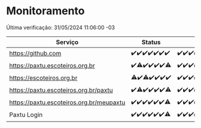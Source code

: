 # Monitoramento

Última verificação: 31/05/2024 11:06:00 -03

|Serviço|Status|Últimas 24h|
|---|---|---|
|https://github.com|<span title="2024-05-24: OK=24">✔️</span><span title="2024-05-25: OK=24">✔️</span><span title="2024-05-26: OK=24">✔️</span><span title="2024-05-27: OK=24">✔️</span><span title="2024-05-28: OK=24">✔️</span><span title="2024-05-29: OK=24">✔️</span><span title="2024-05-30: OK=14">✔️</span>|<span title="30/05/2024 11:07:00 -03 : 200">✔️</span><span title="30/05/2024 12:07:00 -03 : 200">✔️</span><span title="30/05/2024 13:07:00 -03 : 200">✔️</span><span title="30/05/2024 14:06:00 -03 : 200">✔️</span><span title="30/05/2024 15:10:00 -03 : 200">✔️</span><span title="30/05/2024 16:03:00 -03 : 200">✔️</span><span title="30/05/2024 17:08:00 -03 : 200">✔️</span><span title="30/05/2024 18:06:00 -03 : 200">✔️</span><span title="30/05/2024 19:07:00 -03 : 200">✔️</span><span title="30/05/2024 20:07:00 -03 : 200">✔️</span><span title="30/05/2024 21:31:00 -03 : 200">✔️</span><span title="30/05/2024 22:51:00 -03 : 200">✔️</span><span title="30/05/2024 23:23:00 -03 : 200">✔️</span><span title="31/05/2024 00:08:00 -03 : 200">✔️</span><span title="31/05/2024 01:09:00 -03 : 200">✔️</span><span title="31/05/2024 02:07:00 -03 : 200">✔️</span><span title="31/05/2024 03:10:00 -03 : 200">✔️</span><span title="31/05/2024 04:06:00 -03 : 200">✔️</span><span title="31/05/2024 05:09:00 -03 : 200">✔️</span><span title="31/05/2024 06:08:00 -03 : 200">✔️</span><span title="31/05/2024 07:07:00 -03 : 200">✔️</span><span title="31/05/2024 08:06:00 -03 : 200">✔️</span><span title="31/05/2024 09:12:00 -03 : 200">✔️</span><span title="31/05/2024 10:08:00 -03 : 200">✔️</span><span title="31/05/2024 11:06:00 -03 : 200">✔️</span>|
|https://paxtu.escoteiros.org.br|<span title="2024-05-24: OK=24">✔️</span><span title="2024-05-25: OK=23, Falhas=1">⚠️</span><span title="2024-05-26: OK=24">✔️</span><span title="2024-05-27: OK=24">✔️</span><span title="2024-05-28: OK=24">✔️</span><span title="2024-05-29: OK=24">✔️</span><span title="2024-05-30: OK=12, Falhas=2">⚠️</span>|<span title="30/05/2024 11:07:00 -03 : 200">✔️</span><span title="30/05/2024 12:07:00 -03 : 200">✔️</span><span title="30/05/2024 13:07:00 -03 : 200">✔️</span><span title="30/05/2024 14:06:00 -03 : 200">✔️</span><span title="30/05/2024 15:10:00 -03 : 200">✔️</span><span title="30/05/2024 16:03:00 -03 : 200">✔️</span><span title="30/05/2024 17:08:00 -03 : 200">✔️</span><span title="30/05/2024 18:06:00 -03 : 200">✔️</span><span title="30/05/2024 19:07:00 -03 : 200">✔️</span><span title="30/05/2024 20:07:00 -03 : 200">✔️</span><span title="30/05/2024 21:31:00 -03 : 200">✔️</span><span title="30/05/2024 22:51:00 -03 : 200">✔️</span><span title="30/05/2024 23:23:00 -03 : 200">✔️</span><span title="31/05/2024 00:08:00 -03 : 200">✔️</span><span title="31/05/2024 01:09:00 -03 : 200">✔️</span><span title="31/05/2024 02:07:00 -03 : 200">✔️</span><span title="31/05/2024 03:10:00 -03 : 200">✔️</span><span title="31/05/2024 04:06:00 -03 : 200">✔️</span><span title="31/05/2024 05:09:00 -03 : 200">✔️</span><span title="31/05/2024 06:08:00 -03 : 200">✔️</span><span title="31/05/2024 07:07:00 -03 : 200">✔️</span><span title="31/05/2024 08:06:00 -03 : 200">✔️</span><span title="31/05/2024 09:12:00 -03 : 200">✔️</span><span title="31/05/2024 10:08:00 -03 : 200">✔️</span><span title="31/05/2024 11:06:00 -03 : 200">✔️</span>|
|https://escoteiros.org.br|<span title="2024-05-24: OK=23, Falhas=1">⚠️</span><span title="2024-05-25: OK=24">✔️</span><span title="2024-05-26: OK=23, Falhas=1">⚠️</span><span title="2024-05-27: OK=24">✔️</span><span title="2024-05-28: OK=24">✔️</span><span title="2024-05-29: OK=24">✔️</span><span title="2024-05-30: OK=14">✔️</span>|<span title="30/05/2024 11:07:00 -03 : 200">✔️</span><span title="30/05/2024 12:07:00 -03 : 200">✔️</span><span title="30/05/2024 13:07:00 -03 : 200">✔️</span><span title="30/05/2024 14:06:00 -03 : 200">✔️</span><span title="30/05/2024 15:10:00 -03 : 200">✔️</span><span title="30/05/2024 16:03:00 -03 : 200">✔️</span><span title="30/05/2024 17:08:00 -03 : 200">✔️</span><span title="30/05/2024 18:06:00 -03 : 200">✔️</span><span title="30/05/2024 19:07:00 -03 : 200">✔️</span><span title="30/05/2024 20:07:00 -03 : 200">✔️</span><span title="30/05/2024 21:31:00 -03 : 200">✔️</span><span title="30/05/2024 22:51:00 -03 : 200">✔️</span><span title="30/05/2024 23:23:00 -03 : 200">✔️</span><span title="31/05/2024 00:08:00 -03 : 200">✔️</span><span title="31/05/2024 01:09:00 -03 : 200">✔️</span><span title="31/05/2024 02:07:00 -03 : 200">✔️</span><span title="31/05/2024 03:10:00 -03 : 200">✔️</span><span title="31/05/2024 04:06:00 -03 : 200">✔️</span><span title="31/05/2024 05:09:00 -03 : 200">✔️</span><span title="31/05/2024 06:08:00 -03 : 200">✔️</span><span title="31/05/2024 07:07:00 -03 : 200">✔️</span><span title="31/05/2024 08:06:00 -03 : 200">✔️</span><span title="31/05/2024 09:12:00 -03 : 200">✔️</span><span title="31/05/2024 10:08:00 -03 : 200">✔️</span><span title="31/05/2024 11:06:00 -03 : 200">✔️</span>|
|https://paxtu.escoteiros.org.br/paxtu|<span title="2024-05-24: OK=24">✔️</span><span title="2024-05-25: OK=23, Falhas=1">⚠️</span><span title="2024-05-26: OK=24">✔️</span><span title="2024-05-27: OK=24">✔️</span><span title="2024-05-28: OK=24">✔️</span><span title="2024-05-29: OK=24">✔️</span><span title="2024-05-30: OK=12, Falhas=2">⚠️</span>|<span title="30/05/2024 11:07:00 -03 : 200">✔️</span><span title="30/05/2024 12:07:00 -03 : 200">✔️</span><span title="30/05/2024 13:07:00 -03 : 200">✔️</span><span title="30/05/2024 14:06:00 -03 : 200">✔️</span><span title="30/05/2024 15:10:00 -03 : 200">✔️</span><span title="30/05/2024 16:03:00 -03 : 200">✔️</span><span title="30/05/2024 17:08:00 -03 : 200">✔️</span><span title="30/05/2024 18:06:00 -03 : 200">✔️</span><span title="30/05/2024 19:07:00 -03 : 200">✔️</span><span title="30/05/2024 20:07:00 -03 : 200">✔️</span><span title="30/05/2024 21:31:00 -03 : 200">✔️</span><span title="30/05/2024 22:52:00 -03 : 200">✔️</span><span title="30/05/2024 23:23:00 -03 : 200">✔️</span><span title="31/05/2024 00:08:00 -03 : 200">✔️</span><span title="31/05/2024 01:09:00 -03 : 200">✔️</span><span title="31/05/2024 02:07:00 -03 : 200">✔️</span><span title="31/05/2024 03:10:00 -03 : 200">✔️</span><span title="31/05/2024 04:06:00 -03 : 200">✔️</span><span title="31/05/2024 05:09:00 -03 : 200">✔️</span><span title="31/05/2024 06:08:00 -03 : 200">✔️</span><span title="31/05/2024 07:07:00 -03 : 0">❌</span><span title="31/05/2024 08:06:00 -03 : 200">✔️</span><span title="31/05/2024 09:12:00 -03 : 200">✔️</span><span title="31/05/2024 10:08:00 -03 : 200">✔️</span><span title="31/05/2024 11:06:00 -03 : 200">✔️</span>|
|https://paxtu.escoteiros.org.br/meupaxtu|<span title="2024-05-24: OK=24">✔️</span><span title="2024-05-25: OK=24">✔️</span><span title="2024-05-26: OK=24">✔️</span><span title="2024-05-27: OK=24">✔️</span><span title="2024-05-28: OK=24">✔️</span><span title="2024-05-29: OK=24">✔️</span><span title="2024-05-30: OK=12, Falhas=2">⚠️</span>|<span title="30/05/2024 11:07:00 -03 : 200">✔️</span><span title="30/05/2024 12:07:00 -03 : 200">✔️</span><span title="30/05/2024 13:07:00 -03 : 200">✔️</span><span title="30/05/2024 14:06:00 -03 : 200">✔️</span><span title="30/05/2024 15:10:00 -03 : 200">✔️</span><span title="30/05/2024 16:03:00 -03 : 200">✔️</span><span title="30/05/2024 17:08:00 -03 : 200">✔️</span><span title="30/05/2024 18:06:00 -03 : 200">✔️</span><span title="30/05/2024 19:07:00 -03 : 200">✔️</span><span title="30/05/2024 20:07:00 -03 : 200">✔️</span><span title="30/05/2024 21:31:00 -03 : 200">✔️</span><span title="30/05/2024 22:52:00 -03 : 200">✔️</span><span title="30/05/2024 23:23:00 -03 : 200">✔️</span><span title="31/05/2024 00:08:00 -03 : 200">✔️</span><span title="31/05/2024 01:09:00 -03 : 200">✔️</span><span title="31/05/2024 02:07:00 -03 : 200">✔️</span><span title="31/05/2024 03:10:00 -03 : 200">✔️</span><span title="31/05/2024 04:06:00 -03 : 200">✔️</span><span title="31/05/2024 05:09:00 -03 : 200">✔️</span><span title="31/05/2024 06:08:00 -03 : 200">✔️</span><span title="31/05/2024 07:07:00 -03 : 200">✔️</span><span title="31/05/2024 08:06:00 -03 : 200">✔️</span><span title="31/05/2024 09:12:00 -03 : 200">✔️</span><span title="31/05/2024 10:08:00 -03 : 200">✔️</span><span title="31/05/2024 11:06:00 -03 : 200">✔️</span>|
|Paxtu Login|<span title="2024-05-24: OK=24">✔️</span><span title="2024-05-25: OK=24">✔️</span><span title="2024-05-26: OK=24">✔️</span><span title="2024-05-27: OK=24">✔️</span><span title="2024-05-28: OK=24">✔️</span><span title="2024-05-29: OK=24">✔️</span><span title="2024-05-30: OK=12, Falhas=2">⚠️</span>|<span title="30/05/2024 11:07:00 -03 : 200">✔️</span><span title="30/05/2024 12:07:00 -03 : 200">✔️</span><span title="30/05/2024 13:07:00 -03 : 200">✔️</span><span title="30/05/2024 14:06:00 -03 : 200">✔️</span><span title="30/05/2024 15:10:00 -03 : 200">✔️</span><span title="30/05/2024 16:03:00 -03 : 200">✔️</span><span title="30/05/2024 17:08:00 -03 : 200">✔️</span><span title="30/05/2024 18:06:00 -03 : 200">✔️</span><span title="30/05/2024 19:07:00 -03 : 200">✔️</span><span title="30/05/2024 20:07:00 -03 : 200">✔️</span><span title="30/05/2024 21:31:00 -03 : 200">✔️</span><span title="30/05/2024 22:52:00 -03 : 200">✔️</span><span title="30/05/2024 23:23:00 -03 : 200">✔️</span><span title="31/05/2024 00:08:00 -03 : 200">✔️</span><span title="31/05/2024 01:09:00 -03 : 200">✔️</span><span title="31/05/2024 02:07:00 -03 : 200">✔️</span><span title="31/05/2024 03:10:00 -03 : 200">✔️</span><span title="31/05/2024 04:06:00 -03 : 200">✔️</span><span title="31/05/2024 05:09:00 -03 : 200">✔️</span><span title="31/05/2024 06:08:00 -03 : 200">✔️</span><span title="31/05/2024 07:07:00 -03 : 200">✔️</span><span title="31/05/2024 08:06:00 -03 : 200">✔️</span><span title="31/05/2024 09:12:00 -03 : 200">✔️</span><span title="31/05/2024 10:08:00 -03 : 200">✔️</span><span title="31/05/2024 11:06:00 -03 : 200">✔️</span>|
